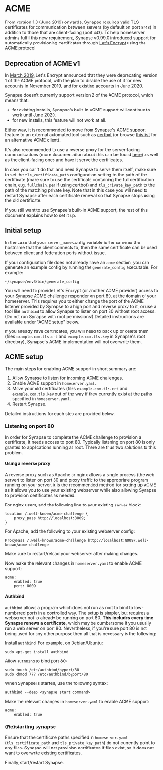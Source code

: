 # ACME

From version 1.0 (June 2019) onwards, Synapse requires valid TLS
certificates for communication between servers (by default on port
`8448`) in addition to those that are client-facing (port `443`). To
help homeserver admins fulfil this new requirement, Synapse v0.99.0
introduced support for automatically provisioning certificates through 
[Let's Encrypt](https://letsencrypt.org/) using the ACME protocol.

## Deprecation of ACME v1

In [March 2019](https://community.letsencrypt.org/t/end-of-life-plan-for-acmev1/88430),
Let's Encrypt announced that they were deprecating version 1 of the ACME
protocol, with the plan to disable the use of it for new accounts in
November 2019, and for existing accounts in June 2020.

Synapse doesn't currently support version 2 of the ACME protocol, which
means that:

* for existing installs, Synapse's built-in ACME support will continue
  to work until June 2020.
* for new installs, this feature will not work at all.

Either way, it is recommended to move from Synapse's ACME support
feature to an external automated tool such as [certbot](https://github.com/certbot/certbot)
(or browse [this list](https://letsencrypt.org/fr/docs/client-options/)
for an alternative ACME client).

It's also recommended to use a reverse proxy for the server-facing
communications (more documentation about this can be found
[here](/docs/reverse_proxy.md)) as well as the client-facing ones and
have it serve the certificates.

In case you can't do that and need Synapse to serve them itself, make
sure to set the `tls_certificate_path` configuration setting to the path
of the certificate (make sure to use the certificate containing the full
certification chain, e.g. `fullchain.pem` if using certbot) and
`tls_private_key_path` to the path of the matching private key. Note
that in this case you will need to restart Synapse after each
certificate renewal so that Synapse stops using the old certificate.

If you still want to use Synapse's built-in ACME support, the rest of
this document explains how to set it up. 

## Initial setup 

In the case that your `server_name` config variable is the same as
the hostname that the client connects to, then the same certificate can be
used between client and federation ports without issue.

If your configuration file does not already have an `acme` section, you can
generate an example config by running the `generate_config` executable. For
example:

```
~/synapse/env3/bin/generate_config
```

You will need to provide Let's Encrypt (or another ACME provider) access to
your Synapse ACME challenge responder on port 80, at the domain of your
homeserver. This requires you to either change the port of the ACME listener
provided by Synapse to a high port and reverse proxy to it, or use a tool
like `authbind` to allow Synapse to listen on port 80 without root access.
(Do not run Synapse with root permissions!) Detailed instructions are
available under "ACME setup" below.

If you already have certificates, you will need to back up or delete them
(files `example.com.tls.crt` and `example.com.tls.key` in Synapse's root
directory), Synapse's ACME implementation will not overwrite them.

## ACME setup

The main steps for enabling ACME support in short summary are:

1. Allow Synapse to listen for incoming ACME challenges.
1. Enable ACME support in `homeserver.yaml`.
1. Move your old certificates (files `example.com.tls.crt` and `example.com.tls.key` out of the way if they currently exist at the paths specified in `homeserver.yaml`.
1. Restart Synapse.

Detailed instructions for each step are provided below.

### Listening on port 80

In order for Synapse to complete the ACME challenge to provision a
certificate, it needs access to port 80. Typically listening on port 80 is
only granted to applications running as root. There are thus two solutions to
this problem.

#### Using a reverse proxy

A reverse proxy such as Apache or nginx allows a single process (the web
server) to listen on port 80 and proxy traffic to the appropriate program
running on your server. It is the recommended method for setting up ACME as
it allows you to use your existing webserver while also allowing Synapse to
provision certificates as needed.

For nginx users, add the following line to your existing `server` block:

```
location /.well-known/acme-challenge {
    proxy_pass http://localhost:8009;
}
```

For Apache, add the following to your existing webserver config:

```
ProxyPass /.well-known/acme-challenge http://localhost:8009/.well-known/acme-challenge
```

Make sure to restart/reload your webserver after making changes.

Now make the relevant changes in `homeserver.yaml` to enable ACME support:

```
acme:
    enabled: true
    port: 8009
```

#### Authbind

`authbind` allows a program which does not run as root to bind to
low-numbered ports in a controlled way. The setup is simpler, but requires a
webserver not to already be running on port 80. **This includes every time
Synapse renews a certificate**, which may be cumbersome if you usually run a
web server on port 80. Nevertheless, if you're sure port 80 is not being used
for any other purpose then all that is necessary is the following:

Install `authbind`. For example, on Debian/Ubuntu:

```
sudo apt-get install authbind
```

Allow `authbind` to bind port 80:

```
sudo touch /etc/authbind/byport/80
sudo chmod 777 /etc/authbind/byport/80
```

When Synapse is started, use the following syntax:

```
authbind --deep <synapse start command>
```

Make the relevant changes in `homeserver.yaml` to enable ACME support:

```
acme:
    enabled: true
```

### (Re)starting synapse

Ensure that the certificate paths specified in `homeserver.yaml` (`tls_certificate_path` and `tls_private_key_path`) do not currently point to any files. Synapse will not provision certificates if files exist, as it does not want to overwrite existing certificates.

Finally, start/restart Synapse.
